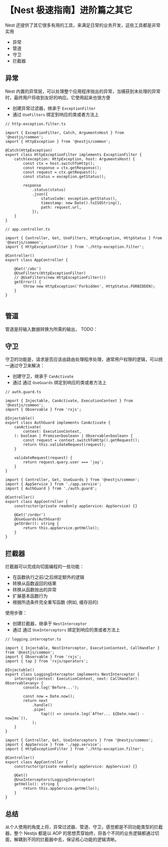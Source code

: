 # 【Nest 极速指南】进阶篇之其它
Nest 还提供了其它很多有用的工具，来满足日常的业务开发，这些工具都是非常实用

* 异常
* 管道
* 守卫
* 拦截器

## 异常
Nest 内置的异常层，可以处理整个应用程序抛出的异常，当捕获到未处理的异常时，最终用户将收到友好的响应。它使用起来也很方便

* 创建异常过滤器，继承于 `ExceptionFilter`
* 通过 `UseFilters` 绑定到响应的类或者方法上

```
// http-exception.filter.ts

import { ExceptionFilter, Catch, ArgumentsHost } from '@nestjs/common';
import { HttpException } from '@nestjs/common';

@Catch(HttpException)
export class HttpExceptionFilter implements ExceptionFilter {
    catch(exception: HttpException, host: ArgumentsHost) {
        const ctx = host.switchToHttp();
        const response = ctx.getResponse();
        const request = ctx.getRequest();
        const status = exception.getStatus();

        response
            .status(status)
            .json({
                statusCode: exception.getStatus(),
                timestamp: new Date().toISOString(),
                path: request.url,
            });
    }
}
```

```
// app.controller.ts

import { Controller, Get, UseFilters, HttpException, HttpStatus } from '@nestjs/common';
import { HttpExceptionFilter } from './http-exception.filter';

@Controller()
export class AppController {

    @Get('/abc')
    @UseFilters(HttpExceptionFilter)
    // @UseFilters(new HttpExceptionFilter())
    getError() {
        throw new HttpException('Forbidden', HttpStatus.FORBIDDEN);
    }
}


```

## 管道
管道是将输入数据转换为所需的输出，
TODO：

## 守卫
守卫的功能是，请求是否应该由路由处理程序处理，通常用户权限的逻辑，可以统一通过守卫来解决：

* 创建守卫，继承于 `CanActivate`
* 通过 通过 `UseGuards` 绑定到响应的类或者方法上

```
// auth.guard.ts

import { Injectable, CanActivate, ExecutionContext } from '@nestjs/common';
import { Observable } from 'rxjs';

@Injectable()
export class AuthGuard implements CanActivate {
    canActivate(
        context: ExecutionContext,
    ): boolean | Promise<boolean> | Observable<boolean> {
        const request = context.switchToHttp().getRequest();
        return this.validateRequest(request);
    }

    validateRequest(request) {
        return request.query.user === 'jay';
    }
}
```

```
import { Controller, Get, UseGuards } from '@nestjs/common';
import { AppService } from './app.service';
import { AuthGuard } from './auth.guard';

@Controller()
export class AppController {
    constructor(private readonly appService: AppService) {}

    @Get('/order')
    @UseGuards(AuthGuard)
    getOrder(): string {
        return this.appService.getHello();
    }
}

```

## 拦截器
拦截器可以完成向切面编程的一些功能：

* 在函数执行之前/之后绑定额外的逻辑
* 转换从函数返回的结果
* 转换从函数抛出的异常
* 扩展基本函数行为
* 根据所选条件完全重写函数 (例如, 缓存目的)

使用步骤：

* 创建拦截器，继承于 `NestInterceptor`
* 通过 通过 `UseInterceptors` 绑定到响应的类或者方法上


```
// logging.interceptor.ts

import { Injectable, NestInterceptor, ExecutionContext, CallHandler } from '@nestjs/common';
import { Observable } from 'rxjs';
import { tap } from 'rxjs/operators';

@Injectable()
export class LoggingInterceptor implements NestInterceptor {
    intercept(context: ExecutionContext, next: CallHandler): Observable<any> {
        console.log('Before...');

        const now = Date.now();
        return next
            .handle()
            .pipe(
                tap(() => console.log(`After... ${Date.now() - now}ms`)),
            );
    }
}

```

```
import { Controller, Get, UseInterceptors } from '@nestjs/common';
import { AppService } from './app.service';
import { HttpExceptionFilter } from './http-exception.filter';

@Controller()
export class AppController {
    constructor(private readonly appService: AppService) {}

    @Get()
    @UseInterceptors(LoggingInterceptor)
    getHello(): string {
        return this.appService.getHello();
    }
}

```

## 总结
从个人使用的角度上将，异常过滤器、管道、守卫，感觉都是不同功能类型的拦截器，整个 Nestjs 都是以 AOP 的思想贯穿始终，将各个不同的业务逻辑都通过切面，解耦到不同的拦截器中去，保证核心功能的逻辑清晰。